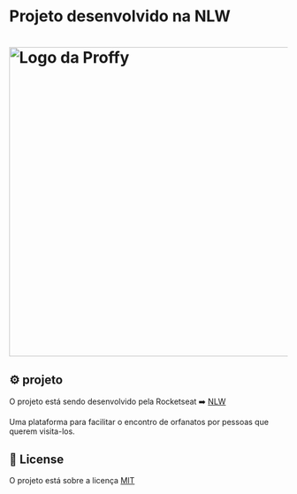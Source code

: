 # Projeto desenvolvido na NLW

<h1>
  <img src="https://user-images.githubusercontent.com/61091548/95791670-381ef200-0cb8-11eb-92ca-c1036af30d04.png" alt="Logo da Proffy" width="560px" />
</h1>


## ⚙  projeto

O projeto está sendo desenvolvido pela Rocketseat ➡️  [NLW](https://nextlevelweek.com/episodios/omnistack/1/edicao/3)

Uma plataforma para facilitar o encontro de orfanatos por pessoas que querem visita-los.



## 📜 License

O projeto está sobre a licença [MIT](./LICENSE)

